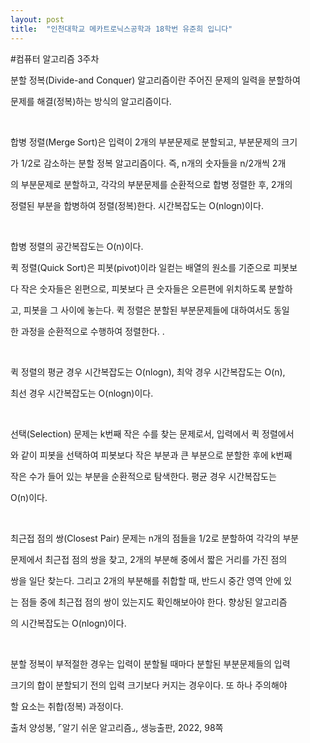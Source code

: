 ```yaml
---
layout: post
title:  "인천대학교 메카트로닉스공학과 18학번 유준희 입니다"
---
```


#컴퓨터 알고리즘 3주차



 분할 정복(Divide-and Conquer) 알고리즘이란 주어진 문제의 일력을 분할하여

문제를 해결(정복)하는 방식의 알고리즘이다.

​    

합병 정렬(Merge Sort)은 입력이 2개의 부분문제로 분할되고, 부분문제의 크기

가 1/2로 감소하는 분할 정복 알고리즘이다. 즉, n개의 숫자들을 n/2개씩 2개

의 부분문제로 분할하고, 각각의 부분문제를 순환적으로 합병 정렬한 후, 2개의

정렬된 부분을 합병하여 정렬(정복)한다. 시간복잡도는 O(nlogn)이다.

​    

합병 정렬의 공간복잡도는 O(n)이다.

 

퀵 정렬(Quick Sort)은 피봇(pivot)이라 일컫는 배열의 원소를 기준으로 피봇보

다 작은 숫자들은 왼편으로, 피봇보다 큰 숫자들은 오른편에 위치하도록 분할하

고, 피봇을 그 사이에 놓는다. 퀵 정렬은 분할된 부분문제들에 대하여서도 동일

한 과정을 순환적으로 수행하여 정렬한다. .

​    

퀵 정렬의 평균 경우 시간복잡도는 O(nlogn), 최악 경우 시간복잡도는 O(n),

최선 경우 시간복잡도는 O(nlogn)이다.

​    

선택(Selection) 문제는 k번째 작은 수를 찾는 문제로서, 입력에서 퀵 정렬에서

와 같이 피봇을 선택하여 피봇보다 작은 부분과 큰 부분으로 분할한 후에 k번째

작은 수가 들어 있는 부분을 순환적으로 탐색한다. 평균 경우 시간복잡도는

O(n)이다.

​    

최근접 점의 쌍(Closest Pair) 문제는 n개의 점들을 1/2로 분할하여 각각의 부분

문제에서 최근접 점의 쌍을 찾고, 2개의 부분해 중에서 짧은 거리를 가진 점의

쌍을 일단 찾는다. 그리고 2개의 부분해를 취합할 때, 반드시 중간 영역 안에 있

는 점들 중에 최근접 점의 쌍이 있는지도 확인해보아야 한다. 향상된 알고리즘

의 시간복잡도는 O(nlogn)이다.

​    

분할 정복이 부적절한 경우는 입력이 분할될 때마다 분할된 부분문제들의 입력

크기의 합이 분할되기 전의 입력 크기보다 커지는 경우이다. 또 하나 주의해야

할 요소는 취합(정복) 과정이다.

출처  양성봉, ⌜알기 쉬운 알고리즘⌟, 생능출판, 2022, 98쪽
